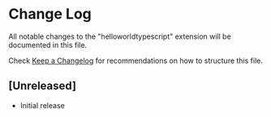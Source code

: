 # Change Log

All notable changes to the "helloworldtypescript" extension will be documented in this file.

Check [Keep a Changelog](http://keepachangelog.com/) for recommendations on how to structure this file.

## [Unreleased]

- Initial release